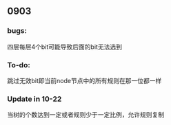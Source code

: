 ## 0903
### bugs:
四层每层4个bit可能导致后面的bit无法选到

### To-do:
跳过无效bit即当前node节点中的所有规则在那一位都一样

### Update in 10-22
当树的个数达到一定或者规则少于一定比例，允许规则复制
